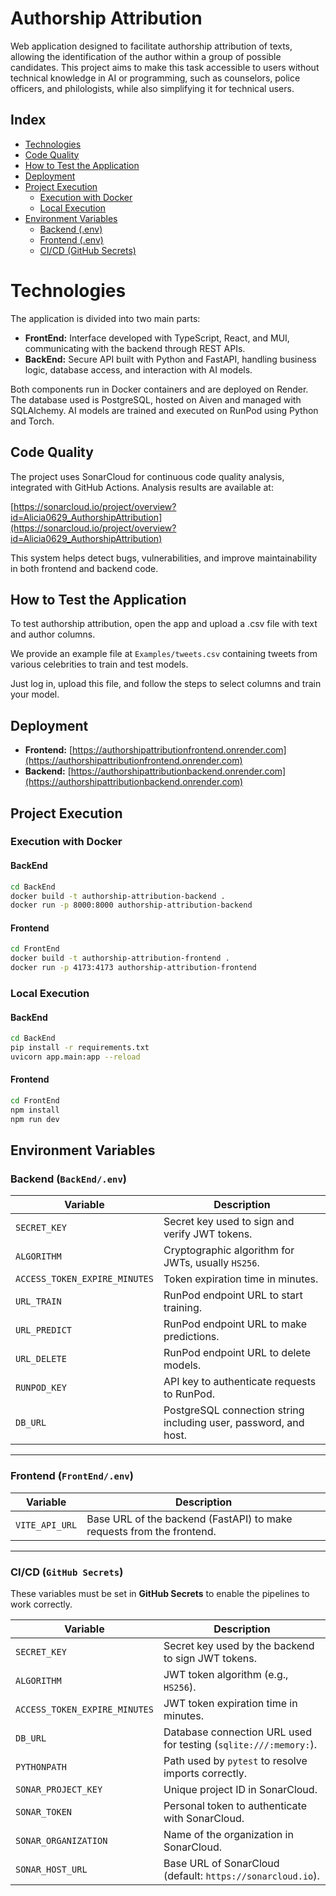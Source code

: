 # Authorship Attribution
Web application designed to facilitate authorship attribution of texts, allowing the identification of the author within a group of possible candidates. This project aims to make this task accessible to users without technical knowledge in AI or programming, such as counselors, police officers, and philologists, while also simplifying it for technical users.

## Index

- [Technologies](#technologies)
- [Code Quality](#code-quality)
- [How to Test the Application](#how-to-test-the-application)
- [Deployment](#deployment)
- [Project Execution](#project-execution)
  - [Execution with Docker](#execution-with-docker)
  - [Local Execution](#local-execution)
- [Environment Variables](#environment-variables)
  - [Backend (.env)](#backend-env)
  - [Frontend (.env)](#frontend-env)
  - [CI/CD (GitHub Secrets)](#cicd-github-secrets)

# Technologies

The application is divided into two main parts:

- **FrontEnd:** Interface developed with TypeScript, React, and MUI, communicating with the backend through REST APIs.
- **BackEnd:** Secure API built with Python and FastAPI, handling business logic, database access, and interaction with AI models.

Both components run in Docker containers and are deployed on Render. The database used is PostgreSQL, hosted on Aiven and managed with SQLAlchemy. AI models are trained and executed on RunPod using Python and Torch.

## Code Quality

The project uses SonarCloud for continuous code quality analysis, integrated with GitHub Actions. Analysis results are available at:

[https://sonarcloud.io/project/overview?id=Alicia0629_AuthorshipAttribution](https://sonarcloud.io/project/overview?id=Alicia0629_AuthorshipAttribution)

This system helps detect bugs, vulnerabilities, and improve maintainability in both frontend and backend code.

## How to Test the Application

To test authorship attribution, open the app and upload a .csv file with text and author columns.

We provide an example file at `Examples/tweets.csv` containing tweets from various celebrities to train and test models.

Just log in, upload this file, and follow the steps to select columns and train your model.


## Deployment

- **Frontend:** [https://authorshipattributionfrontend.onrender.com](https://authorshipattributionfrontend.onrender.com)
- **Backend:** [https://authorshipattributionbackend.onrender.com](https://authorshipattributionbackend.onrender.com)


## Project Execution

### Execution with Docker
#### BackEnd
```bash
cd BackEnd
docker build -t authorship-attribution-backend .
docker run -p 8000:8000 authorship-attribution-backend
```
#### Frontend
```bash
cd FrontEnd
docker build -t authorship-attribution-frontend .
docker run -p 4173:4173 authorship-attribution-frontend
```

### Local Execution
#### BackEnd
```bash
cd BackEnd
pip install -r requirements.txt
uvicorn app.main:app --reload
```
#### Frontend
```bash
cd FrontEnd
npm install
npm run dev
```
## Environment Variables

### Backend (`BackEnd/.env`)

| Variable                     | Description                                                                 |
|------------------------------|-----------------------------------------------------------------------------|
| `SECRET_KEY`                 | Secret key used to sign and verify JWT tokens.                             |
| `ALGORITHM`                  | Cryptographic algorithm for JWTs, usually `HS256`.                        |
| `ACCESS_TOKEN_EXPIRE_MINUTES`| Token expiration time in minutes.                                          |
| `URL_TRAIN`                  | RunPod endpoint URL to start training.                                    |
| `URL_PREDICT`                | RunPod endpoint URL to make predictions.                                  |
| `URL_DELETE`                 | RunPod endpoint URL to delete models.                                     |
| `RUNPOD_KEY`                 | API key to authenticate requests to RunPod.                              |
| `DB_URL`                     | PostgreSQL connection string including user, password, and host.          |

---

### Frontend (`FrontEnd/.env`)

| Variable               | Description                                                                 |
|------------------------|-----------------------------------------------------------------------------|
| `VITE_API_URL`         | Base URL of the backend (FastAPI) to make requests from the frontend.       |

---

### CI/CD (`GitHub Secrets`)

These variables must be set in **GitHub Secrets** to enable the pipelines to work correctly.

| Variable                  | Description                                                              |
|---------------------------|--------------------------------------------------------------------------|
| `SECRET_KEY`              | Secret key used by the backend to sign JWT tokens.                      |
| `ALGORITHM`               | JWT token algorithm (e.g., `HS256`).                                    |
| `ACCESS_TOKEN_EXPIRE_MINUTES` | JWT token expiration time in minutes.                              |
| `DB_URL`                  | Database connection URL used for testing (`sqlite:///:memory:`).        |
| `PYTHONPATH`              | Path used by `pytest` to resolve imports correctly.                     |
| `SONAR_PROJECT_KEY`       | Unique project ID in SonarCloud.                                        |
| `SONAR_TOKEN`             | Personal token to authenticate with SonarCloud.                        |
| `SONAR_ORGANIZATION`      | Name of the organization in SonarCloud.                                |
| `SONAR_HOST_URL`          | Base URL of SonarCloud (default: `https://sonarcloud.io`).             |
